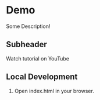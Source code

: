 # Demo

Some Description!

## Subheader

Watch tutorial on YouTube

## Local Development

1. Open index.html in your browser.